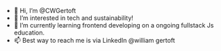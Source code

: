 - 👋 Hi, I’m @CWGertoft
- 👀 I’m interested in tech and sustainability!
- 🌱 I’m currently learning frontend developing on a ongoing fullstack Js education.
- 📫 Best way to reach me is via LinkedIn @william gertoft

<!---
CWGertoft/CWGertoft is a ✨ special ✨ repository because its `README.md` (this file) appears on your GitHub profile.
You can click the Preview link to take a look at your changes.
--->
